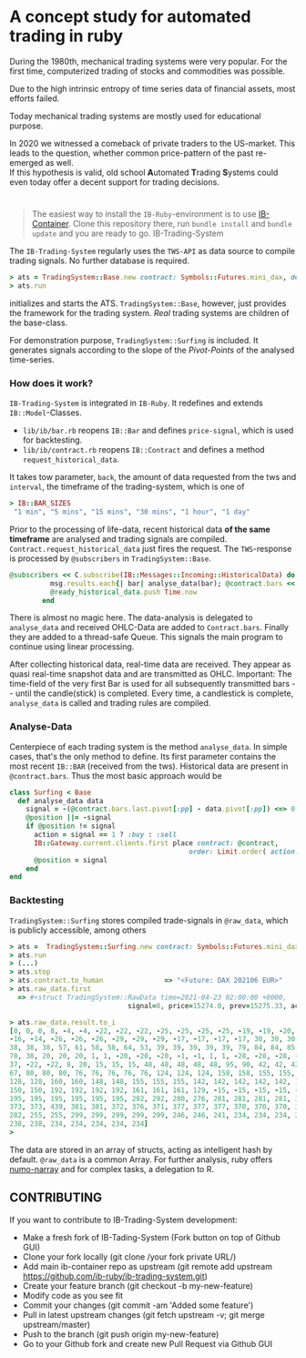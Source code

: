 # A concept study for automated trading in ruby

During the 1980th, mechanical trading systems were very popular.
For the first time, computerized trading of stocks and commodities was possible. 

Due to the high intrinsic entropy of time series data of financial assets, most efforts failed.

Today mechanical trading systems are mostly used for educational purpose. 


In 2020 we witnessed a comeback of private traders to the US-market. This leads to the question,
whether common price-pattern of the past re-emerged as well.  
If this hypothesis is valid, old school **A**utomated **T**rading **S**ystems could even today
offer a decent support for trading decisions.


#
>The easiest way to install the `IB-Ruby`-environment is to use [IB-Container](https:/github.com/ib-ruby/ib-container). Clone this repository there, run `bundle install` and  `bundle update` and you are ready to go.
 IB-Trading-System

The `IB-Trading-System` regularly uses the `TWS-API` as data source to compile trading signals. 
No further database is required. 


```ruby
> ats = TradingSystem::Base.new contract: Symbols::Futures.mini_dax, default_size: 1
> ats.run
```

initializes and starts the ATS. `TradingSystem::Base`, however,  just provides the framework
for the trading system. _Real_ trading systems are children of the base-class.

For demonstration purpose, `TradingSystem::Surfing` is included. It generates signals according
to the slope of the _Pivot-Points_ of the analysed time-series. 

### How does it work?
`IB-Trading-System` is integrated in `IB-Ruby`. It redefines and extends `IB::Model`-Classes.

* `lib/ib/bar.rb` reopens `IB::Bar` and defines  `price-signal`, which is used for backtesting. 
* `lib/ib/contract.rb`  reopens `IB::Contract` and defines a method `request_historical_data`. 

It takes tow parameter, `back`, the amount of data requested from the tws and `interval`, the timeframe of the trading-system, which is one of 
```ruby
> IB::BAR_SIZES
 "1 min", "5 mins", "15 mins", "30 mins", "1 hour", "1 day"

```

Prior to the processing of life-data, recent historical data **of the same timeframe** 
are analysed and trading signals are compiled. 
`Contract.request_historical_data`  just fires the request. The `TWS`-response is processed by `@subscribers`
in `TradingSystem::Base`. 

```ruby
@subscribers << C.subscribe(IB::Messages::Incoming::HistoricalData) do |msg|
          msg.results.each{| bar| analyse_data(bar); @contract.bars << bar  }
          @ready_historical_data.push Time.now
        end
```
There is almost no magic here. The data-analysis is delegated to `analyse_data` and received OHLC-Data
are added to `Contract.bars`.  Finally they are added to a thread-safe Queue. This signals
the main program to continue using linear processing. 

After collecting historical data, real-time data are received. They appear as quasi real-time
snapshot data and are transmitted as OHLC. Important: The time-field of the very first Bar is
used for all subsequently transmitted bars -- until the candle(stick) is completed. 
Every time, a candlestick is complete, `analyse_data` is called and trading rules are compiled.

### Analyse-Data

Centerpiece of each trading system is the method `analyse_data`. In simple cases, that's the
only method to define.
Its first parameter contains the most recent `IB::BAR` (received from the tws). Historical data
are present in `@contract.bars`.  Thus the most basic approach would be

```ruby
class Surfing < Base
  def analyse_data data
    signal = -(@contract.bars.last.pivot[:pp] - data.pivot[:pp]) <=> 0 
    @position ||= -signal
    if @position != signal
      action = signal == 1 ? :buy : :sell  
      IB::Gateway.current.clients.first place contract: @contract, 
                                            order: Limit.order( action: action, size: @default_size, price: data.close ) 
      @position = signal
    end
end

```
### Backtesting

`TradingSystem::Surfing` stores compiled trade-signals in `@raw_data`, which is publicly accessible, among others 
```ruby
> ats =  TradingSystem::Surfing.new contract: Symbols::Futures.mini_dax
> ats.run
> (...)
> ats.stop
> ats.contract.to_human               => "<Future: DAX 202106 EUR>" 
> ats.raw_data.first
  => #<struct TradingSystem::RawData time=2021-04-23 02:00:00 +0000, 
                             signal=0, price=15274.0, prev=15275.33, actual=15275.33, result=0>

> ats.raw_data.result.to_i
[0, 0, 0, 8, -4, -4, -22, -22, -22, -25, -25, -25, -25, -19, -19, -20, -20,
-16, -14, -26, -26, -26, -29, -29, -29, -17, -17, -17, -17, 30, 30, 30, 37, 38,
38, 38, 38, 57, 61, 58, 58, 64, 53, 39, 39, 39, 39, 39, 79, 84, 84, 85, 70, 70,
70, 38, 20, 20, 20, 1, 1, -20, -20, -20, -1, -1, 1, 1, -28, -28, -28, -28, -28,
37, -22, -22, 8, 20, 15, 15, 15, 48, 48, 48, 48, 48, 95, 90, 42, 42, 42, 67,
67, 80, 80, 80, 76, 76, 76, 76, 76, 124, 124, 124, 158, 158, 155, 155, 140,
128, 128, 160, 160, 148, 148, 155, 155, 155, 142, 142, 142, 142, 142, 150, 150,
150, 150, 192, 192, 192, 192, 161, 161, 161, 129, -15, -15, -15, -15, -15, 195,
195, 195, 195, 195, 195, 195, 292, 292, 280, 276, 281, 281, 281, 281, 379, 373,
373, 373, 439, 381, 381, 372, 376, 371, 377, 377, 377, 370, 370, 370, 342, 333,
282, 255, 255, 299, 299, 299, 299, 299, 246, 246, 241, 234, 234, 234, 280, 257,
238, 238, 234, 234, 234, 234, 234] 
> 
```
The data are stored in an array of structs, acting as intelligent hash by default. 
`@raw_data` is a common Array. For further analysis, ruby offers [numo-narray](https://github.com/ruby-numo/numo-narray) and for complex tasks, a delegation to R. 


## CONTRIBUTING

If you want to contribute to IB-Trading-System development:

 * Make a fresh fork of IB-Tading-System (Fork button on top of Github GUI)
 * Clone your fork locally (git clone /your fork private URL/)
 * Add main ib-container repo as upstream (git remote add upstream https://github.com/ib-ruby/ib-trading-system.git)
 * Create your feature branch (git checkout -b my-new-feature)
 * Modify code as you see fit
 * Commit your changes (git commit -am 'Added some feature')
 * Pull in latest upstream changes (git fetch upstream -v; git merge upstream/master)
 * Push to the branch (git push origin my-new-feature)
 * Go to your Github fork and create new Pull Request via Github GUI





